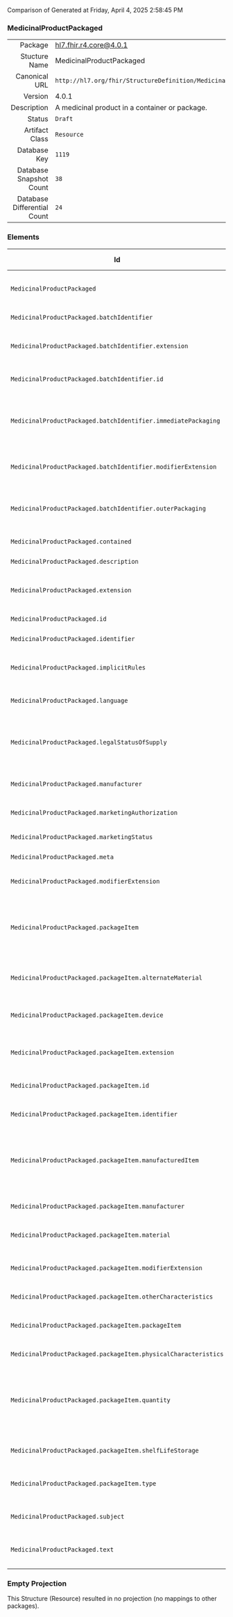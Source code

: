 Comparison of 
Generated at Friday, April 4, 2025 2:58:45 PM

### MedicinalProductPackaged

|      |     |
| ---: | --- |
| Package | hl7.fhir.r4.core@4.0.1 |
| Stucture Name | MedicinalProductPackaged |
| Canonical URL | `http://hl7.org/fhir/StructureDefinition/MedicinalProductPackaged` |
| Version | 4.0.1 |
| Description | A medicinal product in a container or package. |
| Status | `Draft` |
| Artifact Class | `Resource` |
| Database Key | `1119` |
| Database Snapshot Count | `38` |
| Database Differential Count | `24` |

### Elements

| Id | Path | Name | Base Path | Short | Cardinality | Collated Type | Binding Strength | Binding Value Set |
| -- | ---- | ---- | --------- | ----- | ----------- | ------------- | ---------------- | ----------------- |
| `MedicinalProductPackaged` | `MedicinalProductPackaged` | `MedicinalProductPackaged` | MedicinalProductPackaged | A medicinal product in a container or package | 0..* | MedicinalProductPackaged |  |  |
| `MedicinalProductPackaged.batchIdentifier` | `MedicinalProductPackaged.batchIdentifier` | `batchIdentifier` | MedicinalProductPackaged.batchIdentifier | Batch numbering | 0..* | BackboneElement |  |  |
| `MedicinalProductPackaged.batchIdentifier.extension` | `MedicinalProductPackaged.batchIdentifier.extension` | `extension` | Element.extension | Additional content defined by implementations | 0..* | Extension |  |  |
| `MedicinalProductPackaged.batchIdentifier.id` | `MedicinalProductPackaged.batchIdentifier.id` | `id` | Element.id | Unique id for inter-element referencing | 0..1 | id |  |  |
| `MedicinalProductPackaged.batchIdentifier.immediatePackaging` | `MedicinalProductPackaged.batchIdentifier.immediatePackaging` | `immediatePackaging` | MedicinalProductPackaged.batchIdentifier.immediatePackaging | A number appearing on the immediate packaging (and not the outer packaging) | 0..1 | Identifier |  |  |
| `MedicinalProductPackaged.batchIdentifier.modifierExtension` | `MedicinalProductPackaged.batchIdentifier.modifierExtension` | `modifierExtension` | BackboneElement.modifierExtension | Extensions that cannot be ignored even if unrecognized | 0..* | Extension |  |  |
| `MedicinalProductPackaged.batchIdentifier.outerPackaging` | `MedicinalProductPackaged.batchIdentifier.outerPackaging` | `outerPackaging` | MedicinalProductPackaged.batchIdentifier.outerPackaging | A number appearing on the outer packaging of a specific batch | 1..1 | Identifier |  |  |
| `MedicinalProductPackaged.contained` | `MedicinalProductPackaged.contained` | `contained` | DomainResource.contained | Contained, inline Resources | 0..* | Resource |  |  |
| `MedicinalProductPackaged.description` | `MedicinalProductPackaged.description` | `description` | MedicinalProductPackaged.description | Textual description | 0..1 | string |  |  |
| `MedicinalProductPackaged.extension` | `MedicinalProductPackaged.extension` | `extension` | DomainResource.extension | Additional content defined by implementations | 0..* | Extension |  |  |
| `MedicinalProductPackaged.id` | `MedicinalProductPackaged.id` | `id` | Resource.id | Logical id of this artifact | 0..1 | id |  |  |
| `MedicinalProductPackaged.identifier` | `MedicinalProductPackaged.identifier` | `identifier` | MedicinalProductPackaged.identifier | Unique identifier | 0..* | Identifier |  |  |
| `MedicinalProductPackaged.implicitRules` | `MedicinalProductPackaged.implicitRules` | `implicitRules` | Resource.implicitRules | A set of rules under which this content was created | 0..1 | uri |  |  |
| `MedicinalProductPackaged.language` | `MedicinalProductPackaged.language` | `language` | Resource.language | Language of the resource content | 0..1 | code | `Required` | `http://hl7.org/fhir/ValueSet/all-languages` |
| `MedicinalProductPackaged.legalStatusOfSupply` | `MedicinalProductPackaged.legalStatusOfSupply` | `legalStatusOfSupply` | MedicinalProductPackaged.legalStatusOfSupply | The legal status of supply of the medicinal product as classified by the regulator | 0..1 | CodeableConcept |  |  |
| `MedicinalProductPackaged.manufacturer` | `MedicinalProductPackaged.manufacturer` | `manufacturer` | MedicinalProductPackaged.manufacturer | Manufacturer of this Package Item | 0..* | Reference(http://hl7.org/fhir/StructureDefinition/Organization) |  |  |
| `MedicinalProductPackaged.marketingAuthorization` | `MedicinalProductPackaged.marketingAuthorization` | `marketingAuthorization` | MedicinalProductPackaged.marketingAuthorization | Manufacturer of this Package Item | 0..1 | Reference(http://hl7.org/fhir/StructureDefinition/MedicinalProductAuthorization) |  |  |
| `MedicinalProductPackaged.marketingStatus` | `MedicinalProductPackaged.marketingStatus` | `marketingStatus` | MedicinalProductPackaged.marketingStatus | Marketing information | 0..* | MarketingStatus |  |  |
| `MedicinalProductPackaged.meta` | `MedicinalProductPackaged.meta` | `meta` | Resource.meta | Metadata about the resource | 0..1 | Meta |  |  |
| `MedicinalProductPackaged.modifierExtension` | `MedicinalProductPackaged.modifierExtension` | `modifierExtension` | DomainResource.modifierExtension | Extensions that cannot be ignored | 0..* | Extension |  |  |
| `MedicinalProductPackaged.packageItem` | `MedicinalProductPackaged.packageItem` | `packageItem` | MedicinalProductPackaged.packageItem | A packaging item, as a contained for medicine, possibly with other packaging items within | 1..* | BackboneElement |  |  |
| `MedicinalProductPackaged.packageItem.alternateMaterial` | `MedicinalProductPackaged.packageItem.alternateMaterial` | `alternateMaterial` | MedicinalProductPackaged.packageItem.alternateMaterial | A possible alternate material for the packaging | 0..* | CodeableConcept |  |  |
| `MedicinalProductPackaged.packageItem.device` | `MedicinalProductPackaged.packageItem.device` | `device` | MedicinalProductPackaged.packageItem.device | A device accompanying a medicinal product | 0..* | Reference(http://hl7.org/fhir/StructureDefinition/DeviceDefinition) |  |  |
| `MedicinalProductPackaged.packageItem.extension` | `MedicinalProductPackaged.packageItem.extension` | `extension` | Element.extension | Additional content defined by implementations | 0..* | Extension |  |  |
| `MedicinalProductPackaged.packageItem.id` | `MedicinalProductPackaged.packageItem.id` | `id` | Element.id | Unique id for inter-element referencing | 0..1 | id |  |  |
| `MedicinalProductPackaged.packageItem.identifier` | `MedicinalProductPackaged.packageItem.identifier` | `identifier` | MedicinalProductPackaged.packageItem.identifier | Including possibly Data Carrier Identifier | 0..* | Identifier |  |  |
| `MedicinalProductPackaged.packageItem.manufacturedItem` | `MedicinalProductPackaged.packageItem.manufacturedItem` | `manufacturedItem` | MedicinalProductPackaged.packageItem.manufacturedItem | The manufactured item as contained in the packaged medicinal product | 0..* | Reference(http://hl7.org/fhir/StructureDefinition/MedicinalProductManufactured) |  |  |
| `MedicinalProductPackaged.packageItem.manufacturer` | `MedicinalProductPackaged.packageItem.manufacturer` | `manufacturer` | MedicinalProductPackaged.packageItem.manufacturer | Manufacturer of this Package Item | 0..* | Reference(http://hl7.org/fhir/StructureDefinition/Organization) |  |  |
| `MedicinalProductPackaged.packageItem.material` | `MedicinalProductPackaged.packageItem.material` | `material` | MedicinalProductPackaged.packageItem.material | Material type of the package item | 0..* | CodeableConcept |  |  |
| `MedicinalProductPackaged.packageItem.modifierExtension` | `MedicinalProductPackaged.packageItem.modifierExtension` | `modifierExtension` | BackboneElement.modifierExtension | Extensions that cannot be ignored even if unrecognized | 0..* | Extension |  |  |
| `MedicinalProductPackaged.packageItem.otherCharacteristics` | `MedicinalProductPackaged.packageItem.otherCharacteristics` | `otherCharacteristics` | MedicinalProductPackaged.packageItem.otherCharacteristics | Other codeable characteristics | 0..* | CodeableConcept |  |  |
| `MedicinalProductPackaged.packageItem.packageItem` | `MedicinalProductPackaged.packageItem.packageItem` | `packageItem` | MedicinalProductPackaged.packageItem.packageItem | Allows containers within containers | 0..* | MedicinalProductPackaged.packageItem |  |  |
| `MedicinalProductPackaged.packageItem.physicalCharacteristics` | `MedicinalProductPackaged.packageItem.physicalCharacteristics` | `physicalCharacteristics` | MedicinalProductPackaged.packageItem.physicalCharacteristics | Dimensions, color etc. | 0..1 | ProdCharacteristic |  |  |
| `MedicinalProductPackaged.packageItem.quantity` | `MedicinalProductPackaged.packageItem.quantity` | `quantity` | MedicinalProductPackaged.packageItem.quantity | The quantity of this package in the medicinal product, at the current level of packaging. The outermost is always 1 | 1..1 | Quantity |  |  |
| `MedicinalProductPackaged.packageItem.shelfLifeStorage` | `MedicinalProductPackaged.packageItem.shelfLifeStorage` | `shelfLifeStorage` | MedicinalProductPackaged.packageItem.shelfLifeStorage | Shelf Life and storage information | 0..* | ProductShelfLife |  |  |
| `MedicinalProductPackaged.packageItem.type` | `MedicinalProductPackaged.packageItem.type` | `type` | MedicinalProductPackaged.packageItem.type | The physical type of the container of the medicine | 1..1 | CodeableConcept |  |  |
| `MedicinalProductPackaged.subject` | `MedicinalProductPackaged.subject` | `subject` | MedicinalProductPackaged.subject | The product with this is a pack for | 0..* | Reference(http://hl7.org/fhir/StructureDefinition/MedicinalProduct) |  |  |
| `MedicinalProductPackaged.text` | `MedicinalProductPackaged.text` | `text` | DomainResource.text | Text summary of the resource, for human interpretation | 0..1 | Narrative |  |  |
### Empty Projection

This Structure (Resource) resulted in no projection (no mappings to other packages).

